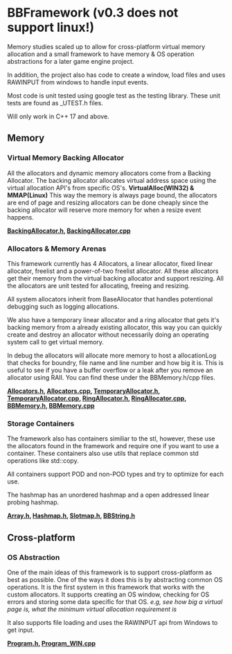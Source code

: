 # BBFramework (v0.3 does not support linux!)
Memory studies scaled up to allow for cross-platform virtual memory allocation and a small framework to have memory & OS operation abstractions for a later game engine project.

In addition, the project also has code to create a window, load files and uses RAWINPUT from windows to handle input events.

Most code is unit tested using google test as the testing library. These unit tests are found as _UTEST.h files.

Will only work in C++ 17 and above.

## Memory
### Virtual Memory Backing Allocator
All the allocators and dynamic memory allocators come from a Backing Allocator. The backing allocator allocates virtual address space using the virtual allocation API's from specific OS's. **VirtualAlloc(WIN32) & MMAP(Linux)** This way the memory is always page bound, the allocators are end of page and resizing allocators can be done cheaply since the backing allocator will reserve more memory for when a resize event happens. 

**[BackingAllocator.h](https://github.com/SamBoots/memory_studies/blob/main/Project/BB/Framework/include/Allocators/BackingAllocator.h), [BackingAllocator.cpp](https://github.com/SamBoots/memory_studies/blob/main/Project/BB/Framework/src/Allocators/BackingAllocator.cpp)**

### Allocators & Memory Arenas
This framework currently has 4 Allocators, a linear allocator, fixed linear allocator, freelist and a power-of-two freelist allocator. All these allocators get their memory from the virtual backing allocator and support resizing. All the allocators are unit tested for allocating, freeing and resizing.

All system allocators inherit from BaseAllocator that handles potentional debugging such as logging allocations.

We also have a temporary linear allocator and a ring allocator that gets it's backing memory from a already existing allocator, this way you can quickly create and destroy an allocator without necessarily doing an operating system call to get virtual memory. 

In debug the allocators will allocate more memory to host a allocationLog that checks for boundry, file name and line number and how big it is. This is useful to see if you have a buffer overflow or a leak after you remove an allocator using RAII. You can find these under the BBMemory.h/cpp files.

**[Allocators.h](https://github.com/SamBoots/memory_studies/blob/main/Project/BB/Framework/include/Allocators/Allocators.h), 
[Allocators.cpp](https://github.com/SamBoots/memory_studies/blob/main/Project/BB/Framework/src/Allocators/Allocators.cpp), 
[TemporaryAllocator.h](https://github.com/SamBoots/memory_studies/blob/main/Project/BB/Framework/include/Allocators/TemporaryAllocator.h), 
[TemporaryAllocator.cpp](https://github.com/SamBoots/memory_studies/blob/main/Project/BB/Framework/src/Allocators/TemporaryAllocator.cpp),
[RingAllocator.h](https://github.com/SamBoots/memory_studies/blob/main/Project/BB/Framework/include/Allocators/RingAllocator.h), 
[RingAllocator.cpp](https://github.com/SamBoots/memory_studies/blob/main/Project/BB/Framework/src/Allocators/RingAllocator.cpp),
[BBMemory.h](https://github.com/SamBoots/memory_studies/blob/main/Project/BB/Framework/include/BBMemory.h),
[BBMemory.cpp](https://github.com/SamBoots/memory_studies/blob/main/Project/BB/Framework/src/BBMemory.cpp)**

### Storage Containers
The framework also has containers similiar to the stl, however, these use the allocators found in the framework and require one if you want to use a container. 
These containers also use utils that replace common std operations like std::copy.

All containers support POD and non-POD types and try to optimize for each use.

The hashmap has an unordered hashmap and a open addressed linear probing hashmap.

**[Array.h](https://github.com/SamBoots/memory_studies/blob/main/Project/BB/Framework/include/Storage/Array.h), [Hashmap.h](https://github.com/SamBoots/memory_studies/blob/main/Project/BB/Framework/include/Storage/Hashmap.h), [Slotmap.h](https://github.com/SamBoots/memory_studies/blob/main/Project/BB/Framework/include/Storage/Slotmap.h), [BBString.h](https://github.com/SamBoots/memory_studies/blob/main/Project/BB/Framework/include/Storage/BBString.h)**

## Cross-platform

### OS Abstraction
One of the main ideas of this framework is to support cross-platform as best as possible. One of the ways it does this is by abstracting common OS operations. It is the first system in this framework that works with the custom allocators. It supports creating an OS window, checking for OS errors and storing some data specific for that OS. *e.g, see how big a virtual page is, what the minimum virtual allocation requirement is*

It also supports file loading and uses the RAWINPUT api from Windows to get input.

**[Program.h](https://github.com/SamBoots/memory_studies/blob/main/Project/BB/Framework/include/OS/Program.h), [Program_WIN.cpp](https://github.com/SamBoots/memory_studies/blob/main/Project/BB/Framework/src/OS/Program_WIN.cpp)**
